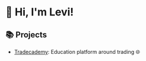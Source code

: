 # 👋 Hi, I'm Levi!

## 📚 Projects
- [Tradecademy](www.tradecademy.de): Education platform around trading 🌐
